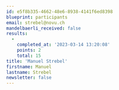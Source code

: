 ```yaml
---
id: e5f8b335-4662-48e6-8938-4141f6ed8398
blueprint: participants
email: strebel@novu.ch
mandelbaerli_received: false
results:
  -
    completed_at: '2023-03-14 13:20:08'
    points: 2
    total: 15
title: 'Manuel Strebel'
firstname: Manuel
lastname: Strebel
newsletter: false
---
```

